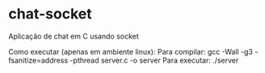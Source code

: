 # chat-socket
Aplicação de chat em C usando socket

Como executar (apenas em ambiente linux):
Para compilar: gcc -Wall -g3 -fsanitize=address -pthread server.c -o server
Para executar: ./server
